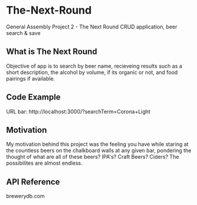 # The-Next-Round
General Assembly Project 2 - The Next Round CRUD application, beer search &amp; save


## What is The Next Round

Objective of app is to search by beer name, recieveing results such as a short description, the alcohol by volume, if its organic or not, 
and food pairings if available.

## Code Example

URL bar: http://localhost:3000/?searchTerm=Corona+Light

## Motivation

My motivation behind this project was the feeling you have while staring at the countless beers on the chalkboard walls at any given bar,
pondering the thought of what are all of these beers? IPA's? Craft Beers? Ciders? The possibilites are almost endless. 

## API Reference

brewerydb.com
